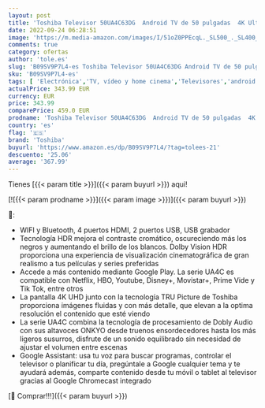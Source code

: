 ```yaml
---
layout: post
title: 'Toshiba Televisor 50UA4C63DG  Android TV de 50 pulgadas  4K Ultra HD  Google Chromecast integrado  control por voz mediante Google Assistant  conexión WIFI y Bluetooth'
date: 2022-09-24 06:28:51
image: 'https://m.media-amazon.com/images/I/51oZ0PPEcqL._SL500_._SL400_.jpg'
comments: true
category: ofertas
author: 'tole.es'
slug: 'B09SV9P7L4-es Toshiba Televisor 50UA4C63DG Android TV de 50 pulgadas 4K...'
sku: 'B09SV9P7L4-es'
tags: [ 'Electrónica','TV, vídeo y home cinema','Televisores','android','toshiba','🇪🇸', ]
actualPrice: 343.99 EUR
currency: EUR
price: 343.99
comparePrice: 459.0 EUR
prodname: 'Toshiba Televisor 50UA4C63DG  Android TV de 50 pulgadas  4K Ultra HD  Google Chromecast integrado  control por voz mediante Google Assistant  conexión WIFI y Bluetooth'
country: 'es'
flag: '🇪🇸'
brand: 'Toshiba'
buyurl: 'https://www.amazon.es/dp/B09SV9P7L4/?tag=tolees-21'
descuento: '25.06'
average: '367.99'
---
```


Tienes [{{< param title >}}]({{< param buyurl >}}) aqui!

[![{{< param prodname >}}]({{< param image >}})]({{< param buyurl >}})

🔎:

- WIFI y Bluetooth, 4 puertos HDMI, 2 puertos USB, USB grabador
- Tecnología HDR mejora el contraste cromático, oscureciendo más los negros y aumentando el brillo de los blancos. Dolby Vision HDR proporciona una experiencia de visualización cinematográfica de gran realismo a tus películas y series preferidas
- Accede a más contenido mediante Google Play. La serie UA4C es compatible con Netflix, HBO, Youtube, Disney+, Movistar+, Prime Vide y Tik Tok, entre otros
- La pantalla 4K UHD junto con la tecnología TRU Picture de Toshiba proporciona imágenes fluidas y con más detalle, que elevan a la optima resolución el contenido que esté viendo
- La serie UA4C combina la tecnología de procesamiento de Dobly Audio con sus altavoces ONKYO desde truenos ensordecedores hasta los más ligeros susurros, disfrute de un sonido equilibrado sin necesidad de ajustar el volumen entre escenas
- Google Assistant: usa tu voz para buscar programas, controlar el televisor o planificar tu día, pregúntale a Google cualquier tema y te ayudará además, comparte contenido desde tu móvil o tablet al televisor gracias al Google Chromecast integrado

[🛒 Comprar!!!]({{< param buyurl >}})
